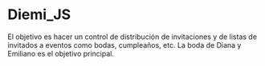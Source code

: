 # Diemi_JS
El objetivo es hacer un control de distribución de invitaciones y de listas de invitados a eventos como bodas, cumpleaños, etc. La boda de Diana y Emiliano es el objetivo principal.
